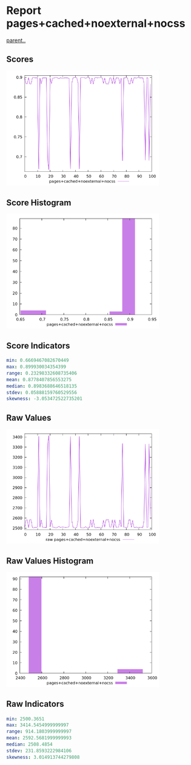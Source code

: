 # Report pages+cached+noexternal+nocss

[parent..](./..)  


## Scores

![score](./score.png)  

## Score Histogram

![hist](./hist.png)  

## Score Indicators

```yaml
min: 0.6669467082670449
max: 0.899930034354399
range: 0.23298332608735406
mean: 0.8778407856553275
median: 0.8983688646518135
stdev: 0.05888159760529556
skewness: -3.053472522735201

```

## Raw Values

![raw](./raw.png)  

## Raw Values Histogram

![raw hist](./raw_hist.png)  

## Raw Indicators

```yaml
min: 2500.3651
max: 3414.5454999999997
range: 914.1803999999997
mean: 2592.5681999999993
median: 2508.4854
stdev: 231.8593222984106
skewness: 3.014913744279808

```

<style>
  img {
    max-width: 80%;
  }
</style>
      
